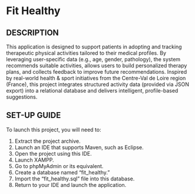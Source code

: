 # Fit Healthy

## DESCRIPTION
This application is designed to support patients in adopting and tracking therapeutic physical activities tailored to their medical profiles. By leveraging user-specific data (e.g., age, gender, pathology), the system recommends suitable activities, allows users to build personalized therapy plans, and collects feedback to improve future recommendations.
Inspired by real-world health & sport initiatives from the Centre-Val de Loire region (France), this project integrates structured activity data (provided via JSON export) into a relational database and delivers intelligent, profile-based suggestions.

## SET-UP GUIDE
To launch this project, you will need to:
1. Extract the project archive.
2. Launch an IDE that supports Maven, such as Eclipse.
3. Open the project using this IDE.
4. Launch XAMPP.
5. Go to phpMyAdmin or its equivalent.
6. Create a database named “fit_healthy.”
7. Import the “fit_healthy.sql” file into this database.
8. Return to your IDE and launch the application.
